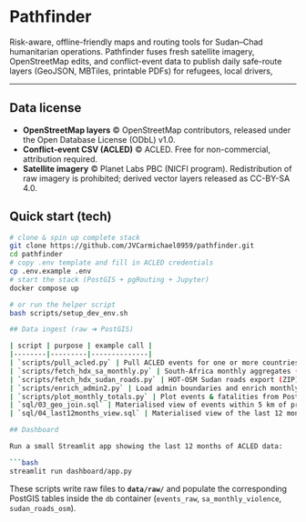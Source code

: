 # Pathfinder

Risk-aware, offline-friendly maps and routing tools for Sudan–Chad
humanitarian operations. Pathfinder fuses fresh satellite imagery,
OpenStreetMap edits, and conflict-event data to publish daily safe-route
layers (GeoJSON, MBTiles, printable PDFs) for refugees, local drivers,


---
## Data license

* **OpenStreetMap layers** © OpenStreetMap contributors, released under the
  Open Database License (ODbL) v1.0.
* **Conflict-event CSV (ACLED)** © ACLED. Free for non-commercial, attribution
  required.
* **Satellite imagery** © Planet Labs PBC (NICFI program). Redistribution of
  raw imagery is prohibited; derived vector layers released as CC-BY-SA 4.0.



## Quick start (tech)

```bash
# clone & spin up complete stack
git clone https://github.com/JVCarmichael0959/pathfinder.git
cd pathfinder
# copy .env template and fill in ACLED credentials
cp .env.example .env
# start the stack (PostGIS + pgRouting + Jupyter)
docker compose up

# or run the helper script
bash scripts/setup_dev_env.sh

## Data ingest (raw ➜ PostGIS)

| script | purpose | example call |
|--------|---------|--------------|
| `scripts/pull_acled.py` | Pull ACLED events for one or more countries/regions (14-day window by default) | `python scripts/pull_acled.py Sudan Chad` |
| `scripts/fetch_hdx_sa_monthly.py` | South-Africa monthly aggregates (events & fatalities) → CSV + PostGIS | `python scripts/fetch_hdx_sa_monthly.py "<HDX-xlsx-URL>"` |
| `scripts/fetch_hdx_sudan_roads.py` | HOT-OSM Sudan roads export (ZIP) → GPKG + PostGIS | `python scripts/fetch_hdx_sudan_roads.py "<roads-zip-URL>"` |
| `scripts/enrich_admin2.py` | Load admin boundaries and enrich monthly events | `python scripts/enrich_admin2.py` |
| `scripts/plot_monthly_totals.py` | Plot events & fatalities from PostGIS into `output.png` | `python scripts/plot_monthly_totals.py` |
| `sql/03_geo_join.sql` | Materialised view of events within 5 km of primary roads | `psql -f sql/03_geo_join.sql` |
| `sql/04_last12months_view.sql` | Materialised view of the last 12 months metrics | `psql -f sql/04_last12months_view.sql` |

## Dashboard

Run a small Streamlit app showing the last 12 months of ACLED data:

```bash
streamlit run dashboard/app.py
```


These scripts write raw files to **`data/raw/`** and populate the corresponding PostGIS tables inside the `db` container (`events_raw`, `sa_monthly_violence`, `sudan_roads_osm`).


